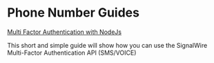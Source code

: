 # Phone Number Guides

[Multi Factor Authentication with NodeJs](./Multi%20Factor%20Authentication%20with%20NodeJs)  

This short and simple guide will show how you can use the SignalWire Multi-Factor Authentication API (SMS/VOICE) 